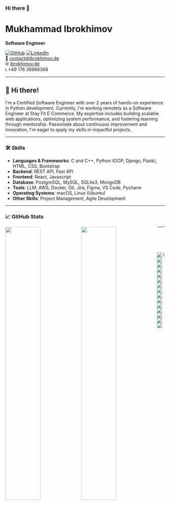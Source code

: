 ### Hi there 👋

# Mukhammad Ibrokhimov
**Software Engineer**

[![GitHub](https://img.shields.io/badge/GitHub-100000?style=for-the-badge&logo=github&logoColor=white)](https://github.com/mukhammadsiddiq) 
[![LinkedIn](https://img.shields.io/badge/LinkedIn-0A66C2?style=for-the-badge&logo=linkedin&logoColor=white)](https://linkedin.com/in/ibroximov)  
📧 contact@ibrokhimov.de  
🌐 [ibrokhimov.de](https://www.ibrokhimov.de)  
📞 +49 176 36966368  

---

## 👋 Hi there!

I'm a Certified Software Engineer with over 2 years of hands-on experience in Python development. Currently, I'm working remotely as a Software Engineer at Stay Fit E Commerce. My expertise includes building scalable web applications, optimizing system performance, and fostering learning through mentorship. Passionate about continuous improvement and innovation, I'm eager to apply my skills in impactful projects.

---

### 🛠️ Skills

- **Languages & Frameworks**: C and C++, Python (OOP, Django, Flask), HTML, CSS, Bootstrap
- **Backend**: REST API, Fast API
- **Frontend**: React, Javascript
- **Database**: PostgreSQL, MySQL, SQLite3, MongoDB
- **Tools**: LLM, AWS, Docker, Git, Jira, Figma, VS Code, Pycharm
- **Operating Systems**: macOS, Linux (Ubuntu)
- **Other Skills**: Project Management, Agile Development

---

### 📈 GitHub Stats

<img align="left" width="47%" src="https://github-readme-stats.vercel.app/api?username=mukhammadsiddiq&show_icons=true&theme=radical" />
<img align="left" width="47%" src="https://github-readme-stats.vercel.app/api/top-langs/?username=mukhammadsiddiq&layout=compact&theme=radical" />

---


\
&nbsp;
\
&nbsp;


<img align="left" src="https://img.shields.io/badge/MongoDB-%234ea94b.svg?style=for-the-badge&logo=mongodb&logoColor=white" />

<img align="left" src="https://img.shields.io/badge/figma-%23F24E1E.svg?style=for-the-badge&logo=figma&logoColor=white" />

<img align="left" src="https://img.shields.io/badge/-Stackoverflow-FE7A16?style=for-the-badge&logo=stack-overflow&logoColor=white" />

<img align="left" src="https://img.shields.io/badge/expo-1C1E24?style=for-the-badge&logo=expo&logoColor=#D04A37" />

<img align="left" src="https://img.shields.io/badge/express.js-%23404d59.svg?style=for-the-badge&logo=express&logoColor=%2361DAFB" />

<img align="left"  src="https://img.shields.io/badge/fastify-%23000000.svg?style=for-the-badge&logo=fastify&logoColor=white" />\


<img align="left" src="https://img.shields.io/badge/react-%2320232a.svg?style=for-the-badge&logo=react&logoColor=%2361DAFB" />

<img align="left" src="https://img.shields.io/badge/react_native-%2320232a.svg?style=for-the-badge&logo=react&logoColor=%2361DAFB" />

<img align="left" src="https://img.shields.io/badge/Socket.io-black?style=for-the-badge&logo=socket.io&badgeColor=010101" />



<img align="left" src="https://img.shields.io/badge/AWS-%23FF9900.svg?style=for-the-badge&logo=amazon-aws&logoColor=white" />

<img align="left" src="https://img.shields.io/badge/Cloudflare-F38020?style=for-the-badge&logo=Cloudflare&logoColor=white" />

<img align="left" src="https://img.shields.io/badge/Oracle-F80000?style=for-the-badge&logo=oracle&logoColor=white" />

<img align="left" src="https://img.shields.io/badge/Visual%20Studio%20Code-0078d7.svg?style=for-the-badge&logo=visual-studio-code&logoColor=white" />

<img align="left" src="https://img.shields.io/badge/mac%20os-000000?style=for-the-badge&logo=macos&logoColor=F0F0F0" />

<img align="left" src="https://img.shields.io/badge/git-%23F05033.svg?style=for-the-badge&logo=git&logoColor=white" />
